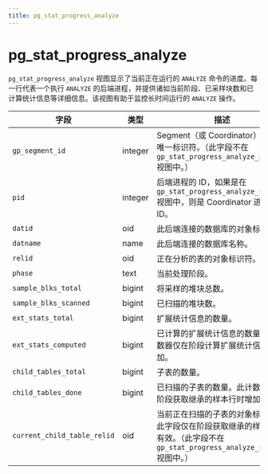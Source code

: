 ```yaml
---
title: pg_stat_progress_analyze
---
```


# pg_stat_progress_analyze

`pg_stat_progress_analyze` 视图显示了当前正在运行的 `ANALYZE` 命令的进度。每一行代表一个执行 `ANALYZE` 的后端进程，并提供诸如当前阶段、已采样块数和已计算统计信息等详细信息。该视图有助于监控长时间运行的 `ANALYZE` 操作。

| 字段 | 类型 | 描述 |
|---|---|---|
| `gp_segment_id` | integer |  Segment（或 Coordinator）实例的唯一标识符。（此字段不在 `gp_stat_progress_analyze_summary` 视图中。） |
| `pid` | integer | 后端进程的 ID，如果是在 `gp_stat_progress_analyze_summary` 视图中，则是 Coordinator 进程的 ID。 |
| `datid` | oid | 此后端连接的数据库的对象标识符。 |
| `datname` | name | 此后端连接的数据库名称。 |
| `relid` | oid | 正在分析的表的对象标识符。 |
| `phase` | text | 当前处理阶段。 |
| `sample_blks_total` | bigint | 将采样的堆块总数。 |
| `sample_blks_scanned` | bigint | 已扫描的堆块数。 |
| `ext_stats_total` | bigint | 扩展统计信息的数量。 |
| `ext_stats_computed` | bigint | 已计算的扩展统计信息的数量。此计数器仅在阶段计算扩展统计信息时增加。 |
| `child_tables_total` | bigint | 子表的数量。 |
| `child_tables_done` | bigint | 已扫描的子表的数量。此计数器仅在阶段获取继承的样本行时增加。 |
| `current_child_table_relid` | oid | 当前正在扫描的子表的对象标识符。此字段仅在阶段获取继承的样本行时有效。（此字段不在 `gp_stat_progress_analyze_summary` 视图中。） |
